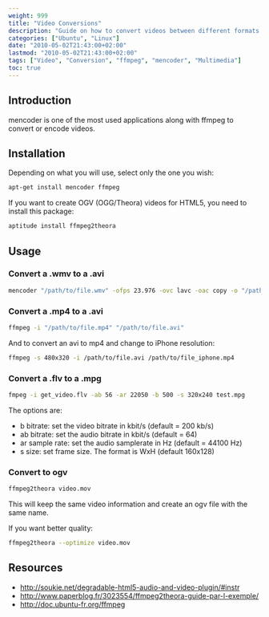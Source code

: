 ```yaml
---
weight: 999
title: "Video Conversions"
description: "Guide on how to convert videos between different formats using mencoder and ffmpeg on Linux"
categories: ["Ubuntu", "Linux"]
date: "2010-05-02T21:43:00+02:00"
lastmod: "2010-05-02T21:43:00+02:00"
tags: ["Video", "Conversion", "ffmpeg", "mencoder", "Multimedia"]
toc: true
---
```


## Introduction

mencoder is one of the most used applications along with ffmpeg to convert or encode videos.

## Installation

Depending on what you will use, select only the one you wish:

```bash
apt-get install mencoder ffmpeg
```

If you want to create OGV (OGG/Theora) videos for HTML5, you need to install this package:

```bash
aptitude install ffmpeg2theora
```

## Usage

### Convert a .wmv to a .avi

```bash
mencoder "/path/to/file.wmv" -ofps 23.976 -ovc lavc -oac copy -o "/path/to/file.avi"
```

### Convert a .mp4 to a .avi

```bash
ffmpeg -i "/path/to/file.mp4" "/path/to/file.avi"
```

And to convert an avi to mp4 and change to iPhone resolution:

```bash
ffmpeg -s 480x320 -i /path/to/file.avi /path/to/file_iphone.mp4
```

### Convert a .flv to a .mpg

```bash
fmpeg -i get_video.flv -ab 56 -ar 22050 -b 500 -s 320x240 test.mpg
```

The options are:

- b bitrate: set the video bitrate in kbit/s (default = 200 kb/s)
- ab bitrate: set the audio bitrate in kbit/s (default = 64)
- ar sample rate: set the audio samplerate in Hz (default = 44100 Hz)
- s size: set frame size. The format is WxH (default 160x128)

### Convert to ogv

```bash
ffmpeg2theora video.mov
```

This will keep the same video information and create an ogv file with the same name.

If you want better quality:

```bash
ffmpeg2theora --optimize video.mov
```

## Resources
- http://soukie.net/degradable-html5-audio-and-video-plugin/#instr
- http://www.paperblog.fr/3023554/ffmpeg2theora-guide-par-l-exemple/
- http://doc.ubuntu-fr.org/ffmpeg
